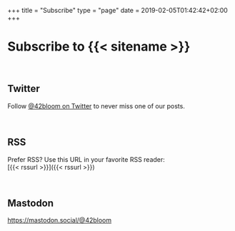 +++
title = "Subscribe"
type = "page"
date = 2019-02-05T01:42:42+02:00
+++

# Subscribe to {{< sitename >}}

<br />

## Twitter

Follow
<a href="https://twitter.com/@42bloom" target="_blank" rel="noopener noreferer">@42bloom on Twitter</a>
to never miss one of our posts.

<br />

## RSS

Prefer RSS? Use this URL in your favorite RSS reader: <br />
[{{< rssurl >}}]({{< rssurl >}})

<br />

## Mastodon

<a href="https://mastodon.social/@42bloom" target="_blank" rel="noopener noreferer">
https://mastodon.social/@42bloom</a>
